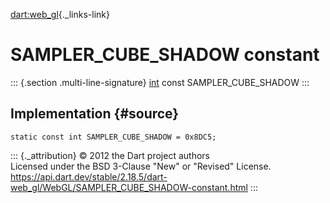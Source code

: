 [dart:web\_gl](../../dart-web_gl/dart-web_gl-library){._links-link}

SAMPLER\_CUBE\_SHADOW constant
==============================

::: {.section .multi-line-signature}
[int](../../dart-core/int-class) const SAMPLER\_CUBE\_SHADOW
:::

Implementation {#source}
--------------

``` {.language-dart data-language="dart"}
static const int SAMPLER_CUBE_SHADOW = 0x8DC5;
```

::: {._attribution}
© 2012 the Dart project authors\
Licensed under the BSD 3-Clause \"New\" or \"Revised\" License.\
<https://api.dart.dev/stable/2.18.5/dart-web_gl/WebGL/SAMPLER_CUBE_SHADOW-constant.html>
:::
